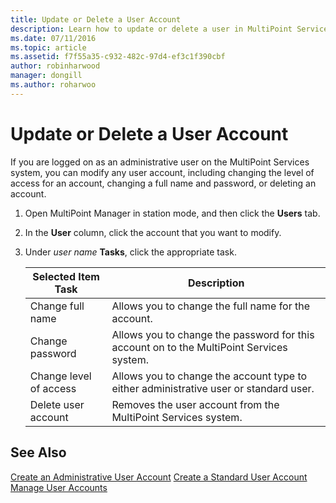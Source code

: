 ```yaml
---
title: Update or Delete a User Account
description: Learn how to update or delete a user in MultiPoint Services
ms.date: 07/11/2016
ms.topic: article
ms.assetid: f7f55a35-c932-482c-97d4-ef3c1f390cbf
author: robinharwood
manager: dongill
ms.author: roharwoo
---
```

# Update or Delete a User Account
If you are logged on as an administrative user on the MultiPoint Services system, you can modify any user account, including changing the level of access for an account, changing a full name and password, or deleting an account.

1.  Open MultiPoint Manager in station mode, and then click the **Users** tab.

2.  In the **User** column, click the account that you want to modify.

3.  Under *user name* **Tasks**, click the appropriate task.

    |Selected Item Task|Description|
    |----------------------|---------------|
    |Change full name|Allows you to change the full name for the account.|
    |Change password|Allows you to change the password for this account on to the MultiPoint Services system.|
    |Change level of access|Allows you to change the account type to either administrative user or standard user.|
    |Delete user account|Removes the user account from the MultiPoint Services system.|

## See Also
[Create an Administrative User Account](Create-an-Administrative-User-Account.md)
[Create a Standard User Account](Create-a-Standard-User-Account.md)
[Manage User Accounts](Manage-User-Accounts.md)
